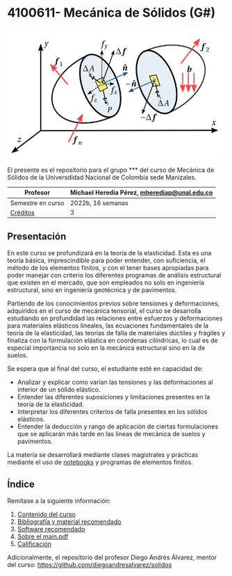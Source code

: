 # 4100611- Mecánica de Sólidos (G#)


<p align="center">
 <img width="600" height="300" src="figs/main_punto.png">
</p>



El presente es el repositorio para el grupo *** del curso de Mecánica de Sólidos de la Universdidad Nacional de Colombia sede Manizales.


| Profesor                          | Michael Heredia Pérez, [mherediap@unal.edu.co](mherediap@unal.edu.co) |
| ---                               | ---                                                                   |
| Semestre en curso                 | 2022b, 16 semanas                                                     |
| [Créditos](informacion/credito.md)| 3                                                                     |

## Presentación

En este curso se profundizará en la teoría de la elasticidad. Esta es una teoría básica, imprescindible para poder entender, con suficiencia, el método de los elementos finitos, y con el tener bases apropiadas para poder manejar con criterio los diferentes programas de análisis estructural que existen en el mercado, que son empleados no solo en ingeniería estructural, sino en ingeniería geotécnica y de pavimentos.

Partiendo de los conocimientos previos sobre tensiones y deformaciones, adquiridos en el curso de mecánica tensorial, el curso se desarrolla estudiando en profundidad las relaciones entre esfuerzos y deformaciones para materiales elásticos lineales, las ecuaciones fundamentales de la teoría de la elasticidad, las teorías de falla de materiales dúctiles y frágiles y finaliza con la formulación elástica en coordenas cilíndricas, lo cual es de especial importancia no solo en la mecánica estructural sino en la de suelos.

Se espera que al final del curso, el estudiante esté en capacidad de:
* Analizar y explicar como varían las tensiones y las deformaciones al interior de un sólido elástico.
* Entender las diferentes suposiciones y limitaciones presentes en la teoría de la elasticidad.
* Interpretar los diferentes criterios de falla presentes en los sólidos elásticos.
* Entender la deducción y rango de aplicación de ciertas formulaciones que se aplicarán más tarde en las líneas de mecánica de suelos y pavimentos.

La materia se desarrollará mediante clases magistrales y prácticas mediante el uso de [notebooks](codigos/readme.md) y programas de elementos finitos.


## Índice

Remítase a la siguiente información:

01. [Contenido del curso](informacion/01_contenido_curso.md)
02. [Bibliografía y material recomendado](informacion/02_bibliografia_material.md)
03. [Software recomendado](informacion/03_software_recomendado.md)
04. [Sobre el main.pdf](informacion/04_sobre_el_main.md)
05. [Calificación](informacion/05_calificacion.md)

Adicionalmente, el repositorio del profesor Diego Andrés Álvarez, mentor del curso: <https://github.com/diegoandresalvarez/solidos>
